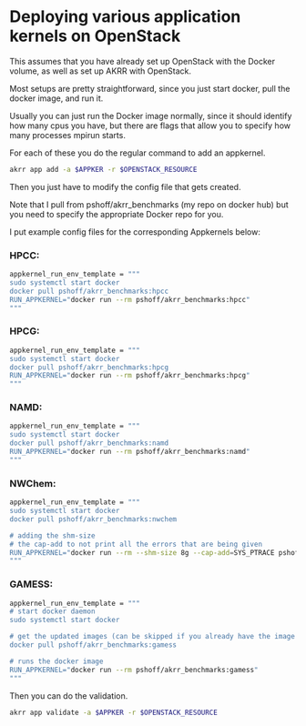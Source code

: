 # Deploying various application kernels on OpenStack

This assumes that you have already set up OpenStack with the Docker volume, as well as set up AKRR with OpenStack.

Most setups are pretty straightforward, since you just start docker, pull the docker image, and run it.

Usually you can just run the Docker image normally, since it should identify how many cpus you have, but there are flags that allow you to specify how many processes mpirun starts.

For each of these you do the regular command to add an appkernel.
```bash
akrr app add -a $APPKER -r $OPENSTACK_RESOURCE
```

Then you just have to modify the config file that gets created.

Note that I pull from pshoff/akrr_benchmarks (my repo on docker hub) but you need to specify the appropriate Docker repo for you.

I put example config files for the corresponding Appkernels below:


### HPCC:
```bash
appkernel_run_env_template = """
sudo systemctl start docker
docker pull pshoff/akrr_benchmarks:hpcc
RUN_APPKERNEL="docker run --rm pshoff/akrr_benchmarks:hpcc"
"""
```

### HPCG:
```bash
appkernel_run_env_template = """
sudo systemctl start docker
docker pull pshoff/akrr_benchmarks:hpcg
RUN_APPKERNEL="docker run --rm pshoff/akrr_benchmarks:hpcg"
"""

```

### NAMD:
```bash
appkernel_run_env_template = """
sudo systemctl start docker
docker pull pshoff/akrr_benchmarks:namd
RUN_APPKERNEL="docker run --rm pshoff/akrr_benchmarks:namd"
"""
```

### NWChem:
```bash
appkernel_run_env_template = """
sudo systemctl start docker
docker pull pshoff/akrr_benchmarks:nwchem

# adding the shm-size 
# the cap-add to not print all the errors that are being given
RUN_APPKERNEL="docker run --rm --shm-size 8g --cap-add=SYS_PTRACE pshoff/akrr_benchmarks:nwchem"
"""
```

### GAMESS:
```bash
appkernel_run_env_template = """
# start docker daemon
sudo systemctl start docker

# get the updated images (can be skipped if you already have the image on the volume)
docker pull pshoff/akrr_benchmarks:gamess

# runs the docker image 
RUN_APPKERNEL="docker run --rm pshoff/akrr_benchmarks:gamess"
"""
```



Then you can do the validation.
```bash
akrr app validate -a $APPKER -r $OPENSTACK_RESOURCE
```

